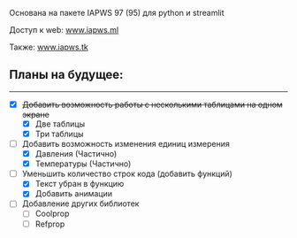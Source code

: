 
Основана на пакете IAPWS 97 (95) для python и streamlit

Доступ к web: www.iapws.ml

Также: www.iapws.tk




## Планы на будущее:
-----------------

- [X] ~~Добавить возможность работы с несколькими таблицами на одном экране~~
    - [X] Две таблицы
    - [X] Три таблицы
- [ ] Добавить возможность изменения единиц измерения
    - [X] Давления (Частично)
    - [X] Температуры (Частично)
 - [ ] Уменьшить количество строк кода (добавить функций)
    - [X] Текст убран в функцию
    - [X] Добавить анимации
 - [ ] Добавление других библиотек
    - [ ] Coolprop
    - [ ] Refprop
